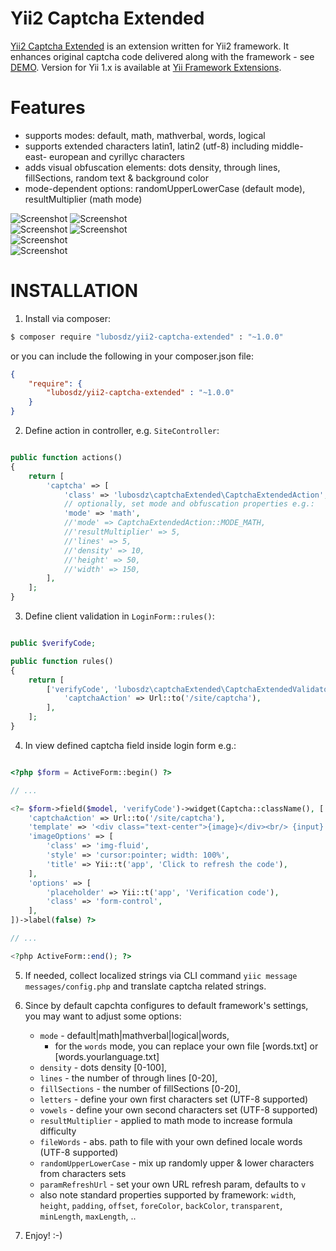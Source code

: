 Yii2 Captcha Extended
=====================

[Yii2 Captcha Extended](https://github.com/lubosdz/yii2-captcha-extended) is an extension written for Yii2 framework.
It enhances original captcha code delivered along with the framework - see [DEMO](https://synet.sk/blog/php/260-yii-framework-demos).
Version for Yii 1.x is available at [Yii Framework Extensions](https://www.yiiframework.com/extension/captcha-extended).


Features
========

* supports modes: default, math, mathverbal, words, logical
* supports extended characters latin1, latin2 (utf-8) including middle- east- european and cyrillyc characters
* adds visual obfuscation elements: dots density, through lines, fillSections, random text & background color
* mode-dependent options: randomUpperLowerCase (default mode), resultMultiplier (math mode)

![Screenshot](http://static.synet.sk/captchaExtendedShot.png)
![Screenshot](http://static.synet.sk/captchaExtendedShot-sk.png)<br />
![Screenshot](http://static.synet.sk/captchaExtendedShot-de.png)
![Screenshot](http://static.synet.sk/captchaExtended-logical.gif)<br />
![Screenshot](http://static.synet.sk/captchaExtended-mathverbal.gif)<br />
![Screenshot](http://static.synet.sk/captchaExtended-math.gif)

INSTALLATION
============

1) Install via composer:

```bash
$ composer require "lubosdz/yii2-captcha-extended" : "~1.0.0"
```

or you can include the following in your composer.json file:

```json
{
	"require": {
		"lubosdz/yii2-captcha-extended" : "~1.0.0"
	}
}
```

2) Define action in controller, e.g. `SiteController`:

```php

public function actions()
{
	return [
		'captcha' => [
			'class' => 'lubosdz\captchaExtended\CaptchaExtendedAction',
			// optionally, set mode and obfuscation properties e.g.:
			'mode' => 'math',
			//'mode' => CaptchaExtendedAction::MODE_MATH,
			//'resultMultiplier' => 5,
			//'lines' => 5,
			//'density' => 10,
			//'height' => 50,
			//'width' => 150,
		],
	];
}

```

3) Define client validation in `LoginForm::rules()`:

```php

public $verifyCode;

public function rules()
{
	return [
		['verifyCode', 'lubosdz\captchaExtended\CaptchaExtendedValidator',
			'captchaAction' => Url::to('/site/captcha'),
		],
	];
}

```

4) In view defined captcha field inside login form e.g.:

```php

<?php $form = ActiveForm::begin() ?>

// ...

<?= $form->field($model, 'verifyCode')->widget(Captcha::className(), [
	'captchaAction' => Url::to('/site/captcha'),
	'template' => '<div class="text-center">{image}</div><br/> {input} ',
	'imageOptions' => [
		'class' => 'img-fluid',
		'style' => 'cursor:pointer; width: 100%',
		'title' => Yii::t('app', 'Click to refresh the code'),
	],
	'options' => [
		'placeholder' => Yii::t('app', 'Verification code'),
		'class' => 'form-control',
	],
])->label(false) ?>

// ...

<?php ActiveForm::end(); ?>

```

5) If needed, collect localized strings via CLI command `yiic message messages/config.php` and translate captcha related strings.

6) Since by default capchta configures to default framework's settings, you may want to adjust some options:

	* `mode` - default|math|mathverbal|logical|words,
		* for the `words` mode, you can replace your own file [words.txt] or [words.yourlanguage.txt]
	* `density` - dots density [0-100],
	* `lines` - the number of through lines [0-20],
	* `fillSections` - the number of fillSections [0-20],
	* `letters` - define your own first characters set (UTF-8 supported)
	* `vowels` - define your own second characters set (UTF-8 supported)
	* `resultMultiplier` - applied to math mode to increase formula difficulty
	* `fileWords` - abs. path to file with your own defined locale words (UTF-8 supported)
	* `randomUpperLowerCase` - mix up randomly upper & lower characters from characters sets
	* `paramRefreshUrl` - set your own URL refresh param, defaults to `v`
	* also note standard properties supported by framework: `width`, `height`, `padding`, `offset`, `foreColor`, `backColor`, `transparent`, `minLength`, `maxLength`, ..

7) Enjoy! :-)

